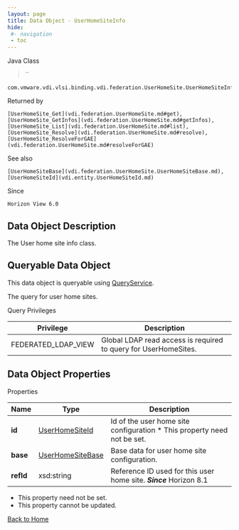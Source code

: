 ```yaml
---
layout: page
title: Data Object - UserHomeSiteInfo
hide:
 #- navigation
 - toc
---
```






Java Class  
> ``

    com.vmware.vdi.vlsi.binding.vdi.federation.UserHomeSite.UserHomeSiteInfo  

Returned by  
> 

    [UserHomeSite_Get](vdi.federation.UserHomeSite.md#get), [UserHomeSite_GetInfos](vdi.federation.UserHomeSite.md#getInfos), [UserHomeSite_List](vdi.federation.UserHomeSite.md#list), [UserHomeSite_Resolve](vdi.federation.UserHomeSite.md#resolve), [UserHomeSite_ResolveForGAE](vdi.federation.UserHomeSite.md#resolveForGAE)  

See also  
> 

    [UserHomeSiteBase](vdi.federation.UserHomeSite.UserHomeSiteBase.md), [UserHomeSiteId](vdi.entity.UserHomeSiteId.md)  

Since  
> 

    Horizon View 6.0

## Data Object Description 

The User home site info class. 

##  Queryable Data Object 

This data object is queryable using [QueryService](vdi.query.QueryService.md "QueryService"). 

The query for user home sites. 

Query Privileges 

Privilege |  Description   
---|---  
FEDERATED_LDAP_VIEW|  Global LDAP read access is required to query for UserHomeSites.   
  


## Data Object Properties

Properties

Name |  Type |  Description   
---|---|---  
**id**| [UserHomeSiteId](vdi.entity.UserHomeSiteId.md)| Id of the user home site configuration * This property need not be set.
**base**| [UserHomeSiteBase](vdi.federation.UserHomeSite.UserHomeSiteBase.md)| Base data for user home site configuration. 
**refId**| xsd:string| Reference ID used for this user home site.  **_Since_** Horizon 8.1  

 * This property need not be set.
 * This property cannot be updated.
  
[Back to Home](index.md)